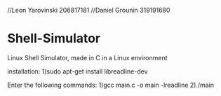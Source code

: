 //Leon Yarovinski 206817181
//Daniel Grounin 319191680

# Shell-Simulator
Linux Shell Simulator, made in C in a Linux environment


installation:
1)sudo apt-get install libreadline-dev


Enter the following commands:
1)gcc main.c -o main -lreadline
2)./main

